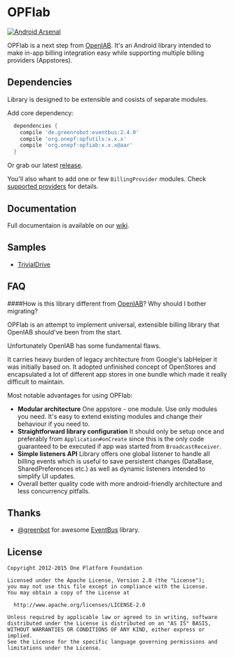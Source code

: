 # OPFIab
[![Android Arsenal](https://img.shields.io/badge/Android%20Arsenal-OPFIab-brightgreen.svg?style=flat)](http://android-arsenal.com/details/1/2343)

OPFIab is a next step from [OpenIAB](https://github.com/onepf/OpenIAB). It's an Android library intended to make in-app billing integration easy while supporting multiple billing providers (Appstores).

## Dependencies
Library is designed to be extensible and cosists of separate modules.

Add core dependency:
```groovy
  dependencies {
    compile 'de.greenrobot:eventbus:2.4.0'
    compile 'org.onepf:opfutils:x.x.x'
    compile 'org.onepf:opfiab:x.x.x@aar'
  }
```
Or grab our latest [release](https://github.com/onepf/OPFIab/releases).

You'll also whant to add one or few `BillingProvider` modules. Check [supported providers](https://github.com/onepf/OPFIab/wiki#supported-billing-providers) for details. 

## Documentation
Full documentaion is available on our [wiki](https://github.com/onepf/OPFIab/wiki).

## Samples
* [TrivialDrive](https://github.com/onepf/OPFIab/tree/master/samples/trivialdrive)

## FAQ
####How is this library different from [OpenIAB](https://github.com/onepf/OpenIAB)? Why should I bother migrating?

OPFIab is an attempt to implement universal, extensible billing library that OpenIAB should've been from the start.

Unfortunately OpenIAB has some fundamental flaws.

It carries heavy burden of legacy architecture from Google's IabHelper it was initially based on. It adopted unfinished concept of OpenStores and encapsulated a lot of different app stores in one bundle which made it really difficult to maintain.

Most notable advantages for using OPFIab:
* **Modular architecture** One appstore - one module. Use only modules you need. It's easy to extend existing modules and change their behaviour if you need to.
* **Straightforward library configuration** It should only be setup once and preferably from `Application#onCreate` since this is the only code guaranteed to be executed if app was started from `BroadcastReceiver`.
* **Simple listeners API** Library offers one global listener to handle all billing events which is useful to save persistent changes (DataBase, SharedPreferences etc.) as well as dynamic listeners intended to simplify UI updates.
* Overall better quality code with more android-friendly architecture and less concurrency pitfalls.

## Thanks
* [@greenbot](https://github.com/greenrobot) for awesome [EventBus](https://github.com/greenrobot/EventBus) library.

## License

    Copyright 2012-2015 One Platform Foundation

    Licensed under the Apache License, Version 2.0 (the "License");
    you may not use this file except in compliance with the License.
    You may obtain a copy of the License at

      http://www.apache.org/licenses/LICENSE-2.0

    Unless required by applicable law or agreed to in writing, software
    distributed under the License is distributed on an "AS IS" BASIS,
    WITHOUT WARRANTIES OR CONDITIONS OF ANY KIND, either express or implied.
    See the License for the specific language governing permissions and
    limitations under the License.
